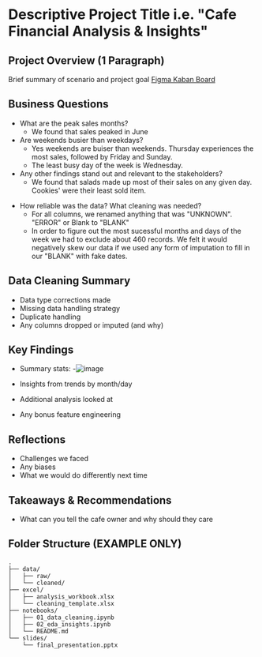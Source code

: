 # Descriptive Project Title i.e. "Cafe Financial Analysis & Insights" 

## Project Overview (1 Paragraph)
Brief summary of scenario and project goal 
[Figma Kaban Board](https://www.figma.com/board/juOigrlEdvkUQz318G1yUE/Mod1_Final-Project-Kaban-Board?node-id=0-1&t=9t959gGv1UOWJsVn-1)

## Business Questions 
- What are the peak sales months?
    - We found that sales peaked in June
- Are weekends busier than weekdays?
    - Yes weekends are buiser than weekends. Thursday experiences the most sales, followed by Friday and Sunday.
    - The least busy day of the week is Wednesday.
- Any other findings stand out and relevant to the stakeholders?
    - We found that salads made up most of their sales on any given day. Cookies' were their least sold item. </p>
- How reliable was the data?  What cleaning was needed?
    - For all columns, we renamed anything that was "UNKNOWN". "ERROR" or Blank to "BLANK"
    - In order to figure out the most sucessful months and days of the week we had to exclude about 460 records. We felt it would negatively skew our data if we used any form of imputation to fill in our "BLANK" with fake dates. </p>

## Data Cleaning Summary 
- Data type corrections made
- Missing data handling strategy
- Duplicate handling
- Any columns dropped or imputed (and why)

## Key Findings
- Summary stats:
    -![image](https://github.com/user-attachments/assets/6a99ed30-4a67-4ab4-ab60-3e5f255d3fdf)
 
- Insights from trends by month/day
- Additional analysis looked at
- Any bonus feature engineering

## Reflections
- Challenges we faced
- Any biases
- What we would do differently next time

## Takeaways & Recommendations 
- What can you tell the cafe owner and why should they care 

## Folder Structure (EXAMPLE ONLY)
```text
.
├── data/
│   ├── raw/
│   └── cleaned/
├── excel/
│   ├── analysis_workbook.xlsx
│   └── cleaning_template.xlsx
├── notebooks/
│   ├── 01_data_cleaning.ipynb
│   ├── 02_eda_insights.ipynb
│   └── README.md
└── slides/
    └── final_presentation.pptx

